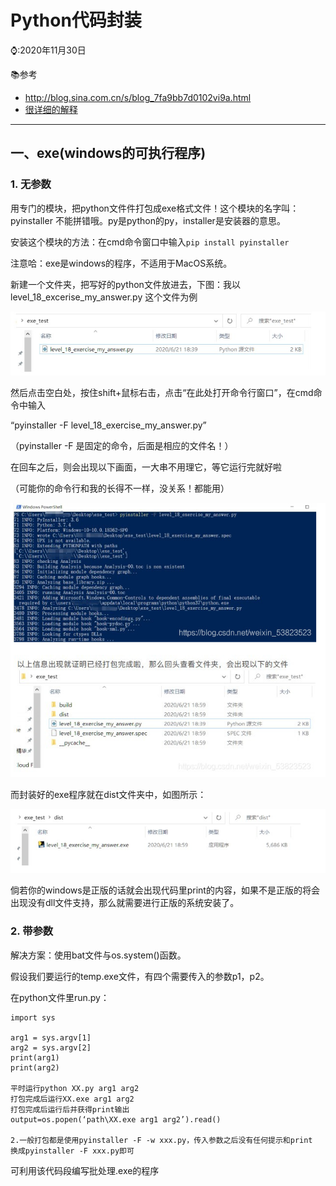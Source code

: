 # Python代码封装

⌚️:2020年11月30日

📚参考

- http://blog.sina.com.cn/s/blog_7fa9bb7d0102vi9a.html
- [很详细的解释](https://www.cnblogs.com/dcpeng/p/12324703.html)

---



## 一、exe(windows的可执行程序)

### 1. 无参数

用专门的模块，把python文件件打包成exe格式文件！这个模块的名字叫：pyinstaller 不能拼错哦。py是python的py，installer是安装器的意思。

安装这个模块的方法：在cmd命令窗口中输入`pip install pyinstaller`

注意哈：exe是windows的程序，不适⽤于MacOS系统。

新建一个文件夹，把写好的python文件放进去，下图：我以level_18_excerise_my_answer.py
这个文件为例

![image-20210729195626126](imgs/image-20210729195626126.png)

然后点击空白处，按住shift+鼠标右击，点击“在此处打开命令行窗口”，在cmd命令中输入

“pyinstaller -F level_18_exercise_my_answer.py”

（pyinstaller -F 是固定的命令，后面是相应的⽂件名！）

在回车之后，则会出现以下画面，一大串不用理它，等它运行完就好啦

（可能你的命令行和我的长得不一样，没关系！都能用）

![image-20210729195720057](imgs/image-20210729195720057.png)

而封装好的exe程序就在dist文件夹中，如图所示：

![image-20210729195742982](imgs/image-20210729195742982.png)

倘若你的windows是正版的话就会出现代码里print的内容，如果不是正版的将会出现没有dll文件支持，那么就需要进行正版的系统安装了。

### 2. 带参数

解决方案：使用bat文件与os.system()函数。

假设我们要运行的temp.exe文件，有四个需要传入的参数p1，p2。




在python文件里run.py：

```
import sys

arg1 = sys.argv[1]
arg2 = sys.argv[2]
print(arg1)
print(arg2)

平时运行python XX.py arg1 arg2
打包完成后运行XX.exe arg1 arg2
打包完成后运行后并获得print输出
output=os.popen(‘path\XX.exe arg1 arg2’).read()

2.一般打包都是使用pyinstaller -F -w xxx.py，传入参数之后没有任何提示和print
换成pyinstaller -F xxx.py即可
```

可利用该代码段编写批处理.exe的程序